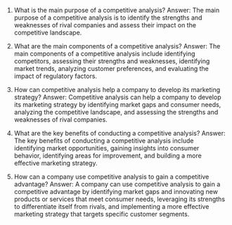 

1. What is the main purpose of a competitive analysis?
Answer: The main purpose of a competitive analysis is to identify the strengths and weaknesses of rival companies and assess their impact on the competitive landscape.

2. What are the main components of a competitive analysis?
Answer: The main components of a competitive analysis include identifying competitors, assessing their strengths and weaknesses, identifying market trends, analyzing customer preferences, and evaluating the impact of regulatory factors.

3. How can competitive analysis help a company to develop its marketing strategy?
Answer: Competitive analysis can help a company to develop its marketing strategy by identifying market gaps and consumer needs, analyzing the competitive landscape, and assessing the strengths and weaknesses of rival companies.

4. What are the key benefits of conducting a competitive analysis?
Answer: The key benefits of conducting a competitive analysis include identifying market opportunities, gaining insights into consumer behavior, identifying areas for improvement, and building a more effective marketing strategy.

5. How can a company use competitive analysis to gain a competitive advantage?
Answer: A company can use competitive analysis to gain a competitive advantage by identifying market gaps and innovating new products or services that meet consumer needs, leveraging its strengths to differentiate itself from rivals, and implementing a more effective marketing strategy that targets specific customer segments.